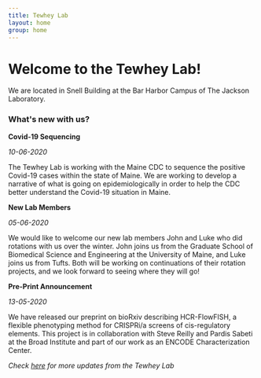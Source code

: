 ```yaml
---
title: Tewhey Lab
layout: home
group: home
---
```


# Welcome to the Tewhey Lab!


We are located in Snell Building at the Bar Harbor Campus of The Jackson Laboratory.


### What's new with us?

**Covid-19 Sequencing**

_10-06-2020_

The Tewhey Lab is working with the Maine CDC to sequence the positive Covid-19 cases within the state of Maine. We are working to develop a narrative of what is going on epidemiologically in order to help the CDC better understand the Covid-19 situation in Maine.


**New Lab Members**

_05-06-2020_

We would like to welcome our new lab members John and Luke who did rotations with us over the winter. John joins us from the Graduate School of Biomedical Science and Engineering at the University of Maine, and Luke joins us from Tufts. Both will be working on continuations of their rotation projects, and we look forward to seeing where they will go!

**Pre-Print Announcement**

_13-05-2020_

We have released our preprint on bioRxiv describing HCR-FlowFISH, a flexible phenotyping method for CRISPRi/a screens of cis-regulatory elements. This project is in collaboration with Steve Reilly and Pardis Sabeti at the Broad Institute and part of our work as an ENCODE Characterization Center.

_Check [here](https://tewhey-lab.github.io/news/) for more updates from the Tewhey Lab_
